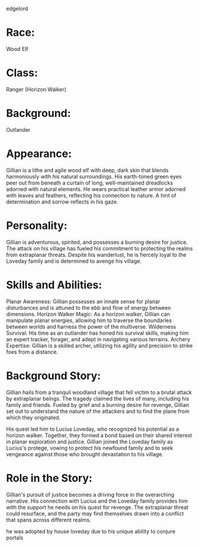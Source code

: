 edgelord

# Race: 
Wood Elf

# Class: 
Ranger (Horizon Walker)

# Background: 
Outlander

# Appearance: 
Gillian is a lithe and agile wood elf with deep, dark skin that blends harmoniously with his natural surroundings. His earth-toned green eyes peer out from beneath a curtain of long, well-maintained dreadlocks adorned with natural elements. He wears practical leather armor adorned with leaves and feathers, reflecting his connection to nature. A hint of determination and sorrow reflects in his gaze.

# Personality: 
Gillian is adventurous, spirited, and possesses a burning desire for justice. The attack on his village has fueled his commitment to protecting the realms from extraplanar threats. Despite his wanderlust, he is fiercely loyal to the Loveday family and is determined to avenge his village.

# Skills and Abilities:
Planar Awareness: Gillian possesses an innate sense for planar disturbances and is attuned to the ebb and flow of energy between dimensions.
Horizon Walker Magic: As a horizon walker, Gillian can manipulate planar energies, allowing him to traverse the boundaries between worlds and harness the power of the multiverse.
Wilderness Survival: His time as an outlander has honed his survival skills, making him an expert tracker, forager, and adept in navigating various terrains.
Archery Expertise: Gillian is a skilled archer, utilizing his agility and precision to strike foes from a distance.
# Background Story:
Gillian hails from a tranquil woodland village that fell victim to a brutal attack by extraplanar beings. The tragedy claimed the lives of many, including his family and friends. Fueled by grief and a burning desire for revenge, Gillian set out to understand the nature of the attackers and to find the plane from which they originated.

His quest led him to Lucius Loveday, who recognized his potential as a horizon walker. Together, they formed a bond based on their shared interest in planar exploration and justice. Gillian joined the Loveday family as Lucius's protege, vowing to protect his newfound family and to seek vengeance against those who brought devastation to his village.

# Role in the Story:
Gillian's pursuit of justice becomes a driving force in the overarching narrative. His connection with Lucius and the Loveday family provides him with the support he needs on his quest for revenge. The extraplanar threat could resurface, and the party may find themselves drawn into a conflict that spans across different realms.

he was adopted by house loveday due to his unique ability to conjure portals